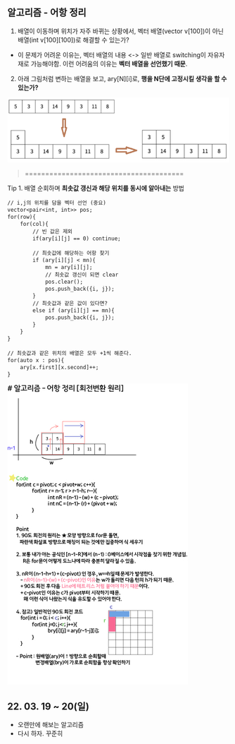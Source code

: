 ## 알고리즘 - 어항 정리

1. 배열이 이동하며 위치가 자주 바뀌는 상황에서, 벡터 배열(vector<int> v[100])이 아닌 배열(int v[100][100])로 해결할 수 있는가?

 - 이 문제가 어려운 이유는, 벡터 배열의 내용 <-> 일반 배열로 switching이 자유자재로 가능해야함. 이런 어려움의 이유는 **벡터 배열을 선언했기 때문**.

2. 아래 그림처럼 변하는 배열을 보고, ary[N][i]로, **행을 N단에 고정시킬 생각을 할 수 있는가?**

![Alt text](./img/img_220319.png)

> =======================================

Tip 1. 배열 순회하며 **최솟값 갱신과 해당 위치를 동시에 알아내는** 방법

```
// i,j의 위치를 담을 벡터 선언 (중요)
vector<pair<int, int>> pos;
for(row){
    for(col){
        // 빈 값은 제외
        if(ary[i][j] == 0) continue;

        // 최솟값에 해당하는 어항 찾기
        if (ary[i][j] < mn){
            mn = ary[i][j];
            // 최솟값 갱신이 되면 clear
            pos.clear();
            pos.push_back({i, j});
        }
        // 최솟값과 같은 값이 있다면?
        else if (ary[i][j] == mn){
            pos.push_back({i, j});
        }
    }
}

// 최솟값과 같은 위치의 배열은 모두 +1씩 해준다.
for(auto x : pos){
    ary[x.first][x.second]++;
}
```

![Alt text](./img/img_220320.jpg)

## 22. 03. 19 ~ 20(일)
 - 오랜만에 해보는 알고리즘
 - 다시 하자. 꾸준히

